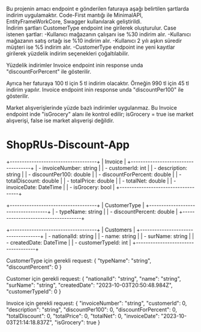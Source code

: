 Bu projenin amacı endpoint e gönderilen faturaya aşağı belirtilen şartlarda indirim uygulamaktır.
Code-First mantığı ile MinimalAPI, EntityFrameWorkCore, Swagger kullanılarak geliştirildi.  
İndirim şartları CustomerType endpoint ine girilerek oluşturulur. Case istenen şartlar:
-Kullanıcı mağazanın çalışanı ise %30 indirim alır.
-Kullanıcı mağazanın satış ortağı ise %10 indirim alır.
-Kullanıcı 2 yılı aşkın süredir müşteri ise %5 indirim alır.
-CustomerType endpoint ine yeni kayıtlar girilerek yüzdelik indirim seçenekleri çoğaltılabilir.

Yüzdelik indirimler Invoice endpoint inin response unda "discountForPercent" ile gösterilir.

Ayrıca her faturaya 100 tl için 5 tl indirim olacaktır. Örneğin 990 tl için 45 tl indirim yapılır. Invoice endpoint inin response unda "discountPer100" ile gösterilir.

Market alışverişlerinde yüzde bazlı indirimler uygulanmaz. Bu Invoice endpoint inde "isGrocery" alanı ile kontrol edilir; isGrocery = true ise market alışverişi, false ise market alışverişi değildir.

# ShopRUs-Discount-App
+------------------------------------+
|              Invoice               |
+------------------------------------+
| - invoiceNumber: string            |
| - customerId: int                  |
| - description: string              |
| - discountPer100: double           |
| - discountForPercent: double       |
| - totalDiscount: double             |
| - totalPrice: double               |
| - totalNet: double                  |
| - invoiceDate: DateTime            |
| - isGrocery: bool                  |
+------------------------------------+

+------------------------------------+
|           CustomerType             |
+------------------------------------+
| - typeName: string                 |
| - discountPercent: double          |
+------------------------------------+

+------------------------------------+
|             Customers              |
+------------------------------------+
| - nationalId: string               |
| - name: string                     |
| - surName: string                  |
| - createdDate: DateTime            |
| - customerTypeId: int               |
+------------------------------------+


CustomerType için gerekli request:
{
  "typeName": "string",
  "discountPercent": 0
}

Customer için gerekli request:
{
  "nationalId": "string",
  "name": "string",
  "surName": "string",
  "createdDate": "2023-10-03T20:50:48.984Z",
  "customerTypeId": 0
}

Invoice için gerekli request:
{
  "invoiceNumber": "string",
  "customerId": 0,
  "description": "string",
  "discountPer100": 0,
  "discountForPercent": 0,
  "totalDiscount": 0,
  "totalPrice": 0,
  "totalNet": 0,
  "invoiceDate": "2023-10-03T21:14:18.837Z",
  "isGrocery": true
}

